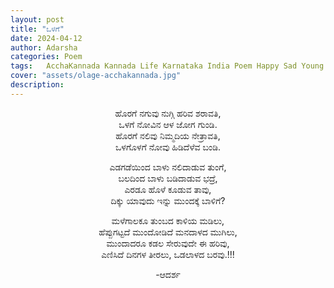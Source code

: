 ```yaml
---
layout: post
title: "ಒಳಗೆ"
date: 2024-04-12
author: Adarsha
categories: Poem
tags:	AcchaKannada Kannada Life Karnataka India Poem Happy Sad Young me happiness live greatfull rivers hole nadi riversofkarnataka
cover: "assets/olage-acchakannada.jpg"
description: 
---
```


<p align ="center"> ಹೊರಗೆ ನಗುವು ನುಗ್ಗಿ ಹರಿವ ಶರಾವತಿ, <br>
ಒಳಗೆ ನೋವಿನ ಆಳ ಜೋಗ ಗುಂಡಿ. <br>
ಹೊರಗೆ ನಲಿವು ನಿಮ್ಮದಿಯ ನೇತ್ರಾವತಿ, <br>
ಒಳಗೊಳಗೆ ನೋವು ಹಿಡಿದೆಳೆವ ಬಂಡಿ. </p>

<p align ="center"> ಎಡಗಡೆಯಿಂದ ಬಾಳು ನಲಿದಾಡುವ ತುಂಗೆ, <br>
ಬಲದಿಂದ ಬಾಳು ಬಡಿದಾಡುವ ಭದ್ರೆ, <br>
ಎರಡೂ ಹೊಳೆ ಕೂಡುವ ತಾವು, <br>
ದಿಕ್ಕು ಯಾವುದು ಇನ್ನು ಮುಂದಕ್ಕೆ ಬಾಳಿಗೆ? </p>

<p align ="center"> ಮಳೆಗಾಲಕೂ ತುಂಬದ ಕಾಳಿಯ ಮಡಿಲು, <br>
ಹೆಪ್ಪುಗಟ್ಟದೆ ಮುಂದೋಡಿದೆ ಮನದಾಳದ ಮುಗಿಲು, <br>
ಮುಂದಾದರೂ ಕಡಲ ಸೇರುವುದೇ ಈ ಹರಿವು, <br>
ಎಣಿಸಿದೆ ದಿನಗಳ ತೀರಲು, ಒಡಲಾಳದ ಬರವು.!!! </p>

<p align ="center"> -ಆದರ್ಶ </p>
